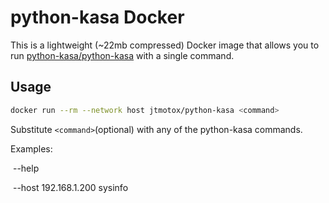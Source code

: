 # python-kasa Docker

This is a lightweight (~22mb compressed) Docker image that allows you to run [python-kasa/python-kasa](https://github.com/python-kasa/python-kasa) with a single command.

## Usage

```bash
docker run --rm --network host jtmotox/python-kasa <command>
```

Substitute ```<command>```(optional) with any of the python-kasa commands.

Examples:

&nbsp;--help

&nbsp;--host 192.168.1.200 sysinfo
